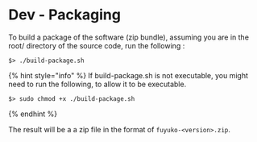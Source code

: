# Dev - Packaging

To build a package of the software \(zip bundle\), assuming you are in the root/ directory of the source code, run the following :

```text
$> ./build-package.sh
```

{% hint style="info" %}
If build-package.sh is not executable, you might need to run the following, to allow it to be executable.

```text
$> sudo chmod +x ./build-package.sh
```
{% endhint %}

The result will be a a zip file in the format of `fuyuko-<version>.zip`.

